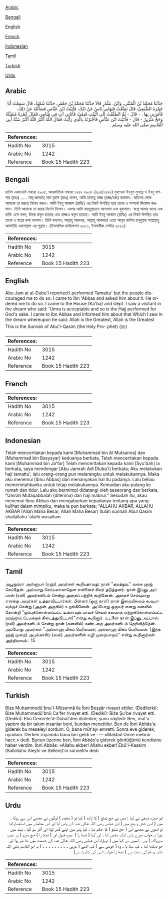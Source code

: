 [Arabic](#arabic)

[Bengali](#bengali)

[English](#english)

[French](#french)

[Indonesian](#indonesian)

[Tamil](#tamil)

[Turkish](#turkish)

[Urdu](#urdu)

## Arabic


<div dir="rtl" lang="ar" style={{fontSize:'larger',backgroundColor:'#f8f9fa',padding:20}}>
حَدَّثَنَا مُحَمَّدُ بْنُ الْمُثَنَّى، وَابْنُ، بَشَّارٍ قَالاَ حَدَّثَنَا مُحَمَّدُ بْنُ جَعْفَرٍ، حَدَّثَنَا شُعْبَةُ، قَالَ سَمِعْتُ أَبَا جَمْرَةَ الضُّبَعِيَّ، قَالَ تَمَتَّعْتُ فَنَهَانِي نَاسٌ عَنْ ذَلِكَ، فَأَتَيْتُ ابْنَ عَبَّاسٍ فَسَأَلْتُهُ عَنْ ذَلِكَ، فَأَمَرَنِي بِهَا ‏.‏ - قَالَ - ثُمَّ انْطَلَقْتُ إِلَى الْبَيْتِ فَنِمْتُ فَأَتَانِي آتٍ فِي مَنَامِي فَقَالَ عُمْرَةٌ مُتَقَبَّلَةٌ وَحَجٌّ مَبْرُورٌ - قَالَ - فَأَتَيْتُ ابْنَ عَبَّاسٍ فَأَخْبَرْتُهُ بِالَّذِي رَأَيْتُ فَقَالَ اللَّهُ أَكْبَرُ اللَّهُ أَكْبَرُ سُنَّةُ أَبِي الْقَاسِمِ صلى الله عليه وسلم ‏.‏
</div>
<div style={{backgroundColor:'#f8f9fa',padding:20, marginBottom: 10}}><table> <thead> <tr> <th>References:</th> <th></th> </tr> </thead> <tbody><tr><td>Hadith No</td><td>3015</td></tr><tr><td>Arabic No</td><td>1242</td></tr><tr><td>Reference</td><td>Book 15 Hadith 223</td></tr></tbody></table></div>

## Bengali


<div dir="ltr" lang="bn" style={{fontSize:'larger',backgroundColor:'#f8f9fa',padding:20}}>
হাদিস একাডেমি নাম্বারঃ ২৯০৫, আন্তর্জাতিক নাম্বারঃ ১২৪২ ২৯০৫-(২০৪/১২৪২) মুহাম্মাদ ইবনুল মুসান্না ও ইবনু বাশশার (রহঃ) ..... আবূ জামরাহ্ আয যুবাঈ (রহঃ) বলেন, আমি তামাত্তু হাজ্জ (হজ্জ/হজ) করলাম। কতিপয় লোক আমাকে তা করতে নিষেধ করল। আমি ইবনু আব্বাস (রাযিঃ) এর নিকট উপস্থিত হয়ে তাকে এ সম্পর্কে জিজ্ঞেস করলাম। তিনি আমাকে তা করার নির্দেশ দিলেন। এরপর আমি বায়তুল্লাহতে আসলাম এবং ঘুমালাম। স্বপ্নে আমার কাছে এক ব্যক্তি এসে বলল, উমরা কবুল হয়েছে এবং হাজ্জও কবুল হয়েছে। আমি ইবনু আব্বাস (রাযিঃ) এর নিকট উপস্থিত হয়ে তাকে এ স্বপ্লের কথা বললাম। তিনি বললেন, আল্লাহু আকবার, আল্লাহু আকবার! এতো আবূল কাসিম রসূলুল্লাহ সাল্লাল্লাহু আলাইহি ওয়াসাল্লাম এর সুন্নাত। (ইসলামিক ফাউন্ডেশন ২৮৮১, ইসলামীক সেন্টার ২৮৮০)
</div>
<div style={{backgroundColor:'#f8f9fa',padding:20, marginBottom: 10}}><table> <thead> <tr> <th>References:</th> <th></th> </tr> </thead> <tbody><tr><td>Hadith No</td><td>3015</td></tr><tr><td>Arabic No</td><td>1242</td></tr><tr><td>Reference</td><td>Book 15 Hadith 223</td></tr></tbody></table></div>

## English


<div dir="ltr" lang="en" style={{fontSize:'larger',backgroundColor:'#f8f9fa',padding:20}}>
Abu Jam at al-Dubu'i reported:I performed Tamattu' but the people dis- couraged me to do so. I came to Ibn 'Abbas and asked him about it. He ordered me to do so. I came to the House (Ka'ba) and slept. I saw a visitant in the dream who said: 'Umra is acceptable and so is the Hajj performed for God's sake. I came to Ibn Abbas and informed him about that Which I saw in the dream whereupon he said: Allah is the Greatest, Allah is the Greatest This is the Sunnah of Abu'l-Qasim (the Holy Pro- phet) (ﷺ)
</div>
<div style={{backgroundColor:'#f8f9fa',padding:20, marginBottom: 10}}><table> <thead> <tr> <th>References:</th> <th></th> </tr> </thead> <tbody><tr><td>Hadith No</td><td>3015</td></tr><tr><td>Arabic No</td><td>1242</td></tr><tr><td>Reference</td><td>Book 15 Hadith 223</td></tr></tbody></table></div>

## French


<div dir="ltr" lang="fr" style={{fontSize:'larger',backgroundColor:'#f8f9fa',padding:20}}>

</div>
<div style={{backgroundColor:'#f8f9fa',padding:20, marginBottom: 10}}><table> <thead> <tr> <th>References:</th> <th></th> </tr> </thead> <tbody><tr><td>Hadith No</td><td>3015</td></tr><tr><td>Arabic No</td><td>1242</td></tr><tr><td>Reference</td><td>Book 15 Hadith 223</td></tr></tbody></table></div>

## Indonesian


<div dir="ltr" lang="id" style={{fontSize:'larger',backgroundColor:'#f8f9fa',padding:20}}>
Telah menceritakan kepada kami [Muhammad bin Al Mutsanna] dan [Muhammad bin Basysyar] keduanya berkata, Telah menceritakan kepada kami [Muhammad bin Ja'far] Telah menceritakan kepada kami [Syu'bah] ia berkata, saya mendengar [Abu Jamrah Adl Dluba'i] berkata; Aku melakukan haji tamattu', lalu orang-orang pun melarangku untuk melakukannya. Maka aku menemui [Ibnu Abbas] dan menanyakan hal itu padanya. Lalu beliau memerintahkanku untuk tetap melakukannya. Kemudian aku pulang ke rumah dan tidur. Lalu aku bermimpi didatangi oleh seseorang dan berkata, "Umrah Mutaqabbalah (diterima) dan haji mabrur." Sesudah itu, akau menemui Ibnu Abbas dan mengabarkan kepadanya tentang apa yang kulihat dalam mimpiku, maka ia pun berkata; "ALLAHU AKBAR, ALLAHU AKBAR (Allah Maha Besar, Allah Maha Besar) itulah sunnah Abul Qasim shallallahu 'alaihi wasallam
</div>
<div style={{backgroundColor:'#f8f9fa',padding:20, marginBottom: 10}}><table> <thead> <tr> <th>References:</th> <th></th> </tr> </thead> <tbody><tr><td>Hadith No</td><td>3015</td></tr><tr><td>Arabic No</td><td>1242</td></tr><tr><td>Reference</td><td>Book 15 Hadith 223</td></tr></tbody></table></div>

## Tamil


<div dir="ltr" lang="ta" style={{fontSize:'larger',backgroundColor:'#f8f9fa',padding:20}}>
அபூஜம்ரா அள்ளுபஈ (ரஹ்) அவர்கள் கூறியதாவது: நான் "தமத்துஉ" வகை ஹஜ் செய்தேன். அவ்வாறு செய்யலாகாதென என்னைச் சிலர் தடுத்தனர். நான் இப்னு அப்பாஸ் (ரலி) அவர்களிடம் சென்று அதைப் பற்றிக் கூறினேன். அதைச் செய்யுமாறு எனக்கு அவர்கள் உத்தரவிட்டார்கள். பின்னர் (ஒரு நாள்) நான் இறையில்லம் கஅபாவுக்குச் சென்று (அதன் அருகில்) உறங்கினேன். அப்போது ஒருவர் எனது கனவில் தோன்றி "ஒப்புக்கொள்ளப்பட்ட உம்ராவும் பாவச் செயல் கலவாத ஏற்றுக்கொள்ளப்பட்ட ஹஜ்ஜும் (உமக்குக் கிடைத்துவிட்டன)"என்று கூறினார். உடனே நான் இப்னு அப்பாஸ் (ரலி) அவர்களிடம் சென்று நான் (கனவில்) கண்டதை அவர்களிடம் தெரிவித்தேன். அப்போது அவர்கள் "அல்லாஹ் மிகப் பெரியவன்; அல்லாஹ் மிகப் பெரியவன். (இந்த ஹஜ் முறை) அபுல்காசிம் (ஸல்) அவர்களின் வழி முறையாகும்" என்று கூறினார்கள். அத்தியாயம் : 15
</div>
<div style={{backgroundColor:'#f8f9fa',padding:20, marginBottom: 10}}><table> <thead> <tr> <th>References:</th> <th></th> </tr> </thead> <tbody><tr><td>Hadith No</td><td>3015</td></tr><tr><td>Arabic No</td><td>1242</td></tr><tr><td>Reference</td><td>Book 15 Hadith 223</td></tr></tbody></table></div>

## Turkish


<div dir="ltr" lang="tr" style={{fontSize:'larger',backgroundColor:'#f8f9fa',padding:20}}>
Bize Muhammedü'bnu'l-Müsennâ ile İbni Beşşâr rivayet ettiler. (Dedilerki): Bize Muhammedü'bnü Ca'fer rivayet etti. (Dediki): Bize Şu'be rivayet etti. (Dediki): Ebû Cemrete'd-Dubaî'den dinledim; şunu söyledi: Ben, mut'a yaptım da bir takım insanlar beni, bundan menettiler. Ben de İbni Abhâs'a giderek bu meseleyi sordum. O, bana müt'ayı emretti. Sonra eve giderek, uyudum. Derken rüyamda bana biri geldi ve : — «Makbul Umre mebrûr hacc.» dedi. Bunun üzerine ben, İbni Abbâs'a giderek gördüğümü kendisine haber verdim. İbni Abbâs: «Allahu ekber! Allahu ekber! Ebû'l-Kaas\m (Sallallahu Aleyhi ve Sellem)'in sünneti!» dedi
</div>
<div style={{backgroundColor:'#f8f9fa',padding:20, marginBottom: 10}}><table> <thead> <tr> <th>References:</th> <th></th> </tr> </thead> <tbody><tr><td>Hadith No</td><td>3015</td></tr><tr><td>Arabic No</td><td>1242</td></tr><tr><td>Reference</td><td>Book 15 Hadith 223</td></tr></tbody></table></div>

## Urdu


<div dir="rtl" lang="ur" style={{fontSize:'larger',backgroundColor:'#f8f9fa',padding:20}}>
ابو حمزہ ضبعی نے کہا : میں نے حج تمتع ( کا ارادہ ) کیا تو ( متعدد ) لوگوں نے مجھے اس سے روکا ، میں ( اسی شش و پنج میں ) ابن عباس رضی اللہ تعالیٰ عنہ کے پاس آیا اور اس معاملے میں استفسارکیا تو انھوں نے مجھے اس ( حج تمتع ) کا حکم دیا ۔ کہا پھر میں اپنے گھر لوٹا اور آکر سو گیا ، نیند میں دورا ن خواب میرے پاس ایک شخص آیا ۔ اور کہا ( تمھا را ) عمرہ قبول اور ( تمھا را ) حج مبرو ( ہر عیب سےپاک ) ہے ۔ انھوں نے کہا میں ( دوباراہ ابن عباس رضی اللہ تعالیٰ عنہ کی خدمت میں حا ضر ہوا اور جو دیکھا تھا ۔ کہہ سنا یا ۔ وہ ( خوشی سے ) کہہ اٹھے ( عربی ۔ ۔ ۔ ۔ ۔ ۔ ۔ ۔ ۔ ) یہ ابو القاسم صلی اللہ علیہ وسلم کی سنت ہے ( تمھا را خواب اسی کی بشارت ہے)
</div>
<div style={{backgroundColor:'#f8f9fa',padding:20, marginBottom: 10}}><table> <thead> <tr> <th>References:</th> <th></th> </tr> </thead> <tbody><tr><td>Hadith No</td><td>3015</td></tr><tr><td>Arabic No</td><td>1242</td></tr><tr><td>Reference</td><td>Book 15 Hadith 223</td></tr></tbody></table></div>
